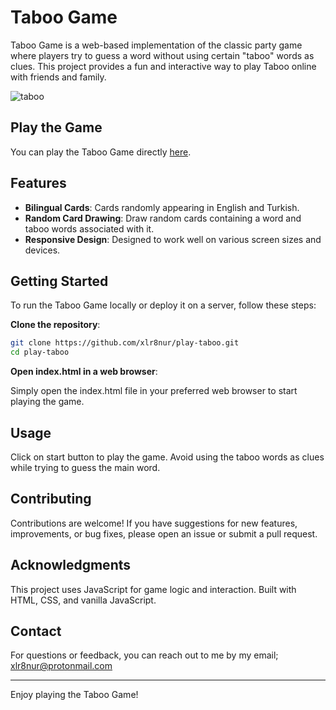 # Taboo Game

Taboo Game is a web-based implementation of the classic party game where players try to guess a word without using certain "taboo" words as clues. This project provides a fun and interactive way to play Taboo online with friends and family.

![taboo](https://github.com/xlr8nur/play-taboo/assets/97341887/64938dfc-52ec-4579-b9da-da93bd7bb4e1)

## Play the Game

You can play the Taboo Game directly [here](https://play-taboo.vercel.app/).

## Features

- **Bilingual Cards**: Cards ​​randomly appearing in English and Turkish.
- **Random Card Drawing**: Draw random cards containing a word and taboo words associated with it.
- **Responsive Design**: Designed to work well on various screen sizes and devices.

## Getting Started

To run the Taboo Game locally or deploy it on a server, follow these steps:

**Clone the repository**:

   ```bash
   git clone https://github.com/xlr8nur/play-taboo.git
   cd play-taboo
   ```
**Open index.html in a web browser**:

Simply open the index.html file in your preferred web browser to start playing the game.

## Usage

Click on start button to play the game.
Avoid using the taboo words as clues while trying to guess the main word.

## Contributing

Contributions are welcome! If you have suggestions for new features, improvements, or bug fixes, please open an issue or submit a pull request.

## Acknowledgments
This project uses JavaScript for game logic and interaction.
Built with HTML, CSS, and vanilla JavaScript.

## Contact
For questions or feedback, you can reach out to me by my email;
xlr8nur@protonmail.com

-------------------------------
Enjoy playing the Taboo Game!
